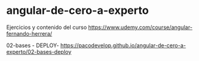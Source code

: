 # angular-de-cero-a-experto
Ejercicios y contenido del curso https://www.udemy.com/course/angular-fernando-herrera/

02-bases - DEPLOY- https://pacodevelop.github.io/angular-de-cero-a-experto/02-bases-deploy
